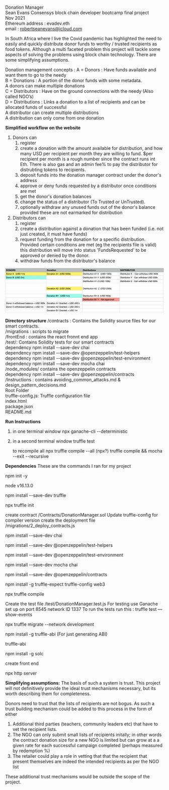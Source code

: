 Donation Manager  
Sean Evans Consensys block chain developer bootcamp final project  
Nov 2021  
Ethereum address : evadev.eth  
email : robertseanevans@icloud.com  

In South Africa where I live the Covid pandemic has highlighted the need to easily and quickly distribute donor funds to worthy / trusted recipients as food tokens. Although a multi faceted problem this project will tackle some aspects of solving the problems using block chain technology. There are some simplifying assumptions.

Donation management concepts :
A = Donors        : Have funds available and want them to go to the needy  
B = Donations     : A portion of the donor funds with some metadata.  
                    A donors can make multiple donations  
C = Distributors  : Have on the ground connections with the needy (Also called NGO’s)  
D = Distributions : Links a donation to a list of recipients and can be allocated funds of successful  
                    A distributor can create multiple distributions  
                    A distribution can only come from one donation  

**Simplified workflow on the website**
1. Donors can
    1. register
    2. create a donation with the amount available for distribution, and how many USD per recipient per month they are willing to fund. $per recipient per month is a rough number since the contract runs int Eth. There is also gas and an admin fee% to pay the distributor for distrubting tokens to recipients.
    3. deposit funds into the donation manager contract under the donor's address
    4. approve or deny funds requested by a distributor once conditions are met
    5. get the donor's donation balances
    6. change the status of a distributor (To Trusted or UnTrusted).
    7. optionally withdraw any unused funds out of the donor's balance provided these are not earmarked for distribution
2. Distributors can
    1. register
    2. create a distribution against a donation that has been funded (i.e. not just created, it must have funds)
    3. request funding from the donation for a specific distribution. Provided certain conditions are met (eg the recipients file is valid)
    this distribution will move into status 'FundsRequested' to be approved or denied by the donor.
    4. withdraw funds from the distributor's balance  

![Screenshot](Assets/flow.png)

**Directory structure**
/contracts :    Contains the Solidity source files for our smart contracts.  
/migrations :   scripts to migrate  
/frontEnd   :   contains the react fronnt end app  
/test/:         Contains Solidity tests for our smart contracts  
        dependency npm install --save-dev chai  
        dependency npm install --save-dev @openzeppelin/test-helpers  
        dependency npm install --save-dev @openzeppelin/test-environment  
        dependency npm install --save-dev mocha chai  
/node_modules/  contains the openzeppelin contracts  
        dependency npm install --save-dev @openzeppelin/contracts  
/Instructions : contains      avoiding_common_attacks.md & design_pattern_decisions.md    
Root Folder  
truffle-config.js: Truffle configuration file  
index.html  
package.json  
README.md  

**Run Instructions**
1. in one terminal window
    npx ganache-cli --deterministic
2. in a second terminal window
   truffle test

   to recompile all
   npx truffle compile --all
  (npx?) truffle compile && mocha --exit --recursive

**Dependencies**
These are the commands I ran for my project

npm init -y

node v16.13.0

npm install --save-dev truffle

npx truffle init

create contract /Contracts/DonationManager.sol
Update truffle-config for compiler version
create the deployment file /migrations/2_deploy_contracts.js

npm install --save-dev chai

npm install --save-dev @openzeppelin/test-helpers

npm install --save-dev @openzeppelin/test-environment

npm install --save-dev mocha chai

npm install --save-dev @openzeppelin/contracts

npm install -g truffle-expect truffle-config web3

npx truffle compile

Create the test file /test/DonationManager.test.js
For testing use Ganache set up on port 8545 network ID 1337
To run the tests run this :
truffle test — show-events

npx truffle migrate --network development

npm install -g truffle-abi     (For just generating ABI)

truffle-abi

npm install -g solc

create front end

npx http server  

**Simplifying assumptions:**
The basis of such a system is trust. This project will not definitively provide the ideal trust mechanisms necessary, but its worth describing them for completeness.

Donors need to trust that the lists of recipients are not bogus. As such a trust building mechanism could be added to this process in the form of either
1. Additional third parties (teachers, community leaders etc) that have to vet the recipient lists.
2. The NGO can only submit small lists of recipients initally; in other words the contract donation size for a new NGO is limited but can grow at a a given rate for each successful campaign completed (perhaps measured by redemption %)
3. The retailer could play a role in vetting that that the recipient that present themselves are indeed the intended recipients as per the NGO list

These additional trust mechanisms would be outside the scope of the project.
